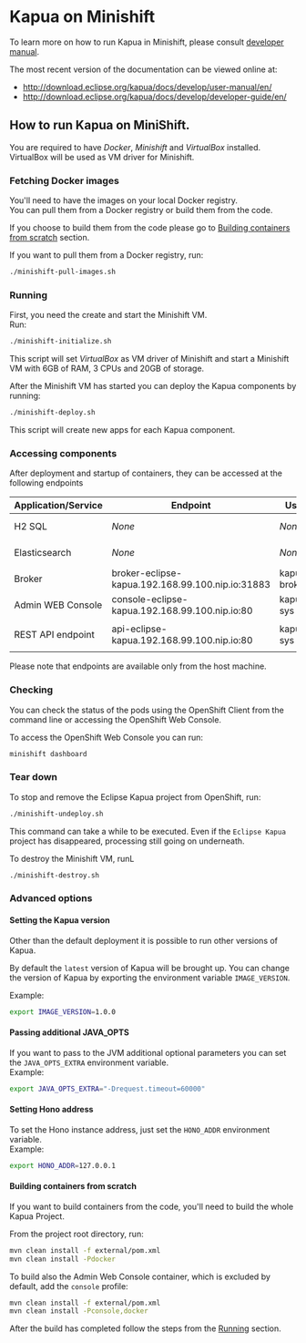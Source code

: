 # Kapua on Minishift

To learn more on how to run Kapua in Minishift, please consult [developer manual](https://github.com/eclipse/kapua/blob/develop/docs/developer-guide/en/running.md#minishift).

The most recent version of the documentation can be viewed online at:

* http://download.eclipse.org/kapua/docs/develop/user-manual/en/
* http://download.eclipse.org/kapua/docs/develop/developer-guide/en/

## How to run Kapua on MiniShift.

You are required to have _Docker_, _Minishift_ and _VirtualBox_ installed.<br>
VirtualBox will be used as VM driver for Minishift.

### Fetching Docker images
You'll need to have the images on your local Docker registry.<br>
You can pull them from a Docker registry or build them from the code.

If you choose to build them from the code please go to [Building containers from scratch](#Building-containers-from-scratch) section.

If you want to pull them from a Docker registry, run:
```bash
./minishift-pull-images.sh
```

### Running
First, you need the create and start the Minishift VM.<br>
Run:
```bash
./minishift-initialize.sh
```
This script will set _VirtualBox_ as VM driver of Minishift and start a Minishift VM with 6GB of RAM, 3 CPUs and 20GB of storage.

After the Minishift VM has started you can deploy the Kapua components by running:
```bash
./minishift-deploy.sh
```
This script will create new apps for each Kapua component.

### Accessing components
After deployment and startup of containers, they can be accessed at the following endpoints

| Application/Service | Endpoint                                         | User         | Password       | Others                            |
|---------------------|--------------------------------------------------|--------------|----------------|-----------------------------------|
| H2 SQL              | _None_                                           | _None_       | _None_         | This service is not exposed       |
| Elasticsearch       | _None_                                           | _None_       | _None_         | This service is not exposed       |
| Broker              | broker-eclipse-kapua.192.168.99.100.nip.io:31883 | kapua-broker | kapua-password |                                   |
| Admin WEB Console   | console-eclipse-kapua.192.168.99.100.nip.io:80   | kapua-sys    | kapua-password |                                   |
| REST API endpoint   | api-eclipse-kapua.192.168.99.100.nip.io:80       | kapua-sys    | kapua-password | API KEY: `12345678kapua-password` |

Please note that endpoints are available only from the host machine.

### Checking
You can check the status of the pods using the OpenShift Client from the command line or accessing the OpenShift Web Console.

To access the OpenShift Web Console you can run:
```bash
minishift dashboard
```

### Tear down
To stop and remove the Eclipse Kapua project from OpenShift, run:
```bash
./minishift-undeploy.sh
```
This command can take a while to be executed. Even if the `Eclipse Kapua` project has disappeared, processing still going on underneath.

To destroy the Minishift VM, runL
```bash
./minishift-destroy.sh
```

### Advanced options

#### Setting the Kapua version
Other than the default deployment it is possible to run other versions of Kapua.

By default the `latest` version of Kapua will be brought up. 
You can change the version of Kapua by exporting the environment variable `IMAGE_VERSION`.

Example:
```bash
export IMAGE_VERSION=1.0.0
``` 

#### Passing additional JAVA_OPTS
If you want to pass to the JVM additional optional parameters you can set the `JAVA_OPTS_EXTRA` environment variable.<br>
Example:
```bash
export JAVA_OPTS_EXTRA="-Drequest.timeout=60000"
``` 

#### Setting Hono address
To set the Hono instance address, just set the `HONO_ADDR` environment variable.<br>
Example:
```bash
export HONO_ADDR=127.0.0.1
``` 

#### Building containers from scratch
If you want to build containers from the code, you'll need to build the whole Kapua Project.

From the project root directory, run:
```bash
mvn clean install -f external/pom.xml
mvn clean install -Pdocker
```

To build also the Admin Web Console container, which is excluded by default, add the `console` profile:
```bash
mvn clean install -f external/pom.xml
mvn clean install -Pconsole,docker
```

After the build has completed follow the steps from the [Running](#Running) section.
